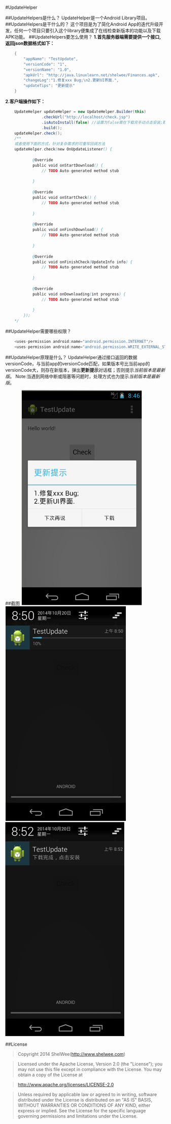 #UpdateHelper

##UpdateHelpers是什么？
UpdateHelper是一个Android Library项目。
##UpdateHelpers是干什么的？
这个项目是为了简化Android App的迭代升级开发，任何一个项目只要引入这个library便集成了在线检查新版本的功能以及下载APK功能。
##UpdateHelpers要怎么使用？
**1.首先服务器端需要提供一个接口,返回json数据格式如下：**
```Java
    {   
        "appName": "TestUpdate", 
        "versionCode": "1", 
        "versionName": "1.0", 
        "apkUrl": "http://java.linuxlearn.net/shelwee/Finances.apk", 
        "changeLog":"1.修复xxx Bug;\n2.更新UI界面.", 
        "updateTips": "更新提示" 
    }
```   
**2.客户端操作如下：**
```Java
    UpdateHelper updateHelper = new UpdateHelper.Builder(this)
				.checkUrl("http://localhost/check.jsp")
				.isAutoInstall(false) //设置为false需在下载完手动点击安装;默认值为true，下载后自动安装。
		        .build();
	updateHelper.check(); 
	/**
	或者使用下面的方式，针对复杂需求的可重写回调方法
	updateHelper.check(new OnUpdateListener() {
			
			@Override
			public void onStartDownload() {
				// TODO Auto-generated method stub
				
			}
			
			@Override
			public void onStartCheck() {
				// TODO Auto-generated method stub
				
			}
			
			@Override
			public void onFinshDownload() {
				// TODO Auto-generated method stub
				
			}
			
			@Override
			public void onFinishCheck(UpdateInfo info) {
				// TODO Auto-generated method stub
				
			}
			
			@Override
			public void onDownloading(int progress) {
				// TODO Auto-generated method stub
				
			}
		});
    */
```
##UpdateHelper需要哪些权限？
```java
    <uses-permission android:name="android.permission.INTERNET"/>
    <uses-permission android:name="android.permission.WRITE_EXTERNAL_STORAGE"/>
```
##UpdateHelper原理是什么？
UpdateHelper通过接口返回的数据versionCode，与当前app的versionCode匹配，如果版本号比当前app的versionCode大，则存在新版本，弹出**更新提示**对话框；否则提示*当前版本是最新版*。
Note:当遇到网络中断或阻塞等问题时，处理方式也为提示*当前版本是最新版*。
	
##截图
![](https://github.com/shelwee/ImageStorage/raw/master/UpdateHelper/UpdateDialog.png)
![](https://github.com/shelwee/ImageStorage/raw/master/UpdateHelper/Downloading.png)
![](https://github.com/shelwee/ImageStorage/raw/master/UpdateHelper/Downloaded.png)

##License
>Copyright 2014 ShelWee(http://www.shelwee.com)

>Licensed under the Apache License, Version 2.0 (the "License");
>you may not use this file except in compliance with the License.
>You may obtain a copy of the License at

>    http://www.apache.org/licenses/LICENSE-2.0

>Unless required by applicable law or agreed to in writing, software
>distributed under the License is distributed on an "AS IS" BASIS,
>WITHOUT WARRANTIES OR CONDITIONS OF ANY KIND, either express or implied.
>See the License for the specific language governing permissions and
>limitations under the License.

